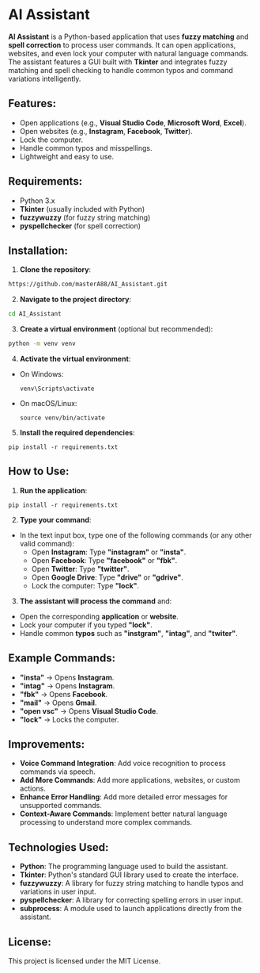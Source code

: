 # AI Assistant

**AI Assistant** is a Python-based application that uses **fuzzy matching** and **spell correction** to process user commands. It can open applications, websites, and even lock your computer with natural language commands. The assistant features a GUI built with **Tkinter** and integrates fuzzy matching and spell checking to handle common typos and command variations intelligently.

## Features:
- Open applications (e.g., **Visual Studio Code**, **Microsoft Word**, **Excel**).
- Open websites (e.g., **Instagram**, **Facebook**, **Twitter**).
- Lock the computer.
- Handle common typos and misspellings.
- Lightweight and easy to use.

## Requirements:
- Python 3.x
- **Tkinter** (usually included with Python)
- **fuzzywuzzy** (for fuzzy string matching)
- **pyspellchecker** (for spell correction)

## Installation:
1. **Clone the repository**:
```bash
https://github.com/masterA88/AI_Assistant.git
```

2. **Navigate to the project directory**:
```bash
cd AI_Assistant
```

3. **Create a virtual environment** (optional but recommended):
```bash
python -m venv venv
```

4. **Activate the virtual environment**:
- On Windows:
  ```
  venv\Scripts\activate
  ```
- On macOS/Linux:
  ```
  source venv/bin/activate
  ```

5. **Install the required dependencies**:
  ```
pip install -r requirements.txt
  ```


## How to Use:
1. **Run the application**:
  ```
pip install -r requirements.txt
  ```

2. **Type your command**:
- In the text input box, type one of the following commands (or any other valid command):
  - Open **Instagram**: Type **"instagram"** or **"insta"**.
  - Open **Facebook**: Type **"facebook"** or **"fbk"**.
  - Open **Twitter**: Type **"twitter"**.
  - Open **Google Drive**: Type **"drive"** or **"gdrive"**.
  - Lock the computer: Type **"lock"**.

3. **The assistant will process the command** and:
- Open the corresponding **application** or **website**.
- Lock your computer if you typed **"lock"**.
- Handle common **typos** such as **"instgram"**, **"intag"**, and **"twiter"**.

## Example Commands:
- **"insta"** → Opens **Instagram**.
- **"intag"** → Opens **Instagram**.
- **"fbk"** → Opens **Facebook**.
- **"mail"** → Opens **Gmail**.
- **"open vsc"** → Opens **Visual Studio Code**.
- **"lock"** → Locks the computer.

## Improvements:
- **Voice Command Integration**: Add voice recognition to process commands via speech.
- **Add More Commands**: Add more applications, websites, or custom actions.
- **Enhance Error Handling**: Add more detailed error messages for unsupported commands.
- **Context-Aware Commands**: Implement better natural language processing to understand more complex commands.

## Technologies Used:
- **Python**: The programming language used to build the assistant.
- **Tkinter**: Python's standard GUI library used to create the interface.
- **fuzzywuzzy**: A library for fuzzy string matching to handle typos and variations in user input.
- **pyspellchecker**: A library for correcting spelling errors in user input.
- **subprocess**: A module used to launch applications directly from the assistant.

## License:
This project is licensed under the MIT License.



